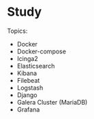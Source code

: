 # Study

Topics:
- Docker
- Docker-compose
- Icinga2
- Elasticsearch
- Kibana
- Filebeat
- Logstash
- Django
- Galera Cluster (MariaDB)
- Grafana
